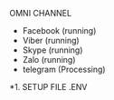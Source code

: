 OMNI CHANNEL
- Facebook (running)
- Viber (running)
- Skype (running)
- Zalo (running)
- telegram (Processing)

*1. SETUP FILE .ENV
